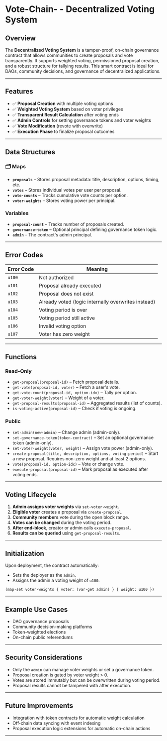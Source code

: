 

# Vote-Chain- - Decentralized Voting System


## Overview

The **Decentralized Voting System** is a tamper-proof, on-chain governance contract that allows communities to create proposals and vote transparently. It supports weighted voting, permissioned proposal creation, and a robust structure for tallying results. This smart contract is ideal for DAOs, community decisions, and governance of decentralized applications.

---

## Features

- ✅ **Proposal Creation** with multiple voting options  
- ✅ **Weighted Voting System** based on voter privileges  
- ✅ **Transparent Result Calculation** after voting ends  
- ✅ **Admin Controls** for setting governance tokens and voter weights  
- ✅ **Vote Modification** (revote with overwrite)  
- ✅ **Execution Phase** to finalize proposal outcomes  

---

## Data Structures

### 🗂 Maps

- **`proposals`** – Stores proposal metadata: title, description, options, timing, etc.  
- **`votes`** – Stores individual votes per user per proposal.  
- **`vote-counts`** – Tracks cumulative vote counts per option.  
- **`voter-weights`** – Stores voting power per principal.

###  Variables

- **`proposal-count`** – Tracks number of proposals created.  
- **`governance-token`** – Optional principal defining governance token logic.  
- **`admin`** – The contract's admin principal.

---

## Error Codes

| Error Code | Meaning |
|------------|---------|
| `u100` | Not authorized |
| `u101` | Proposal already executed |
| `u102` | Proposal does not exist |
| `u103` | Already voted (logic internally overwrites instead) |
| `u104` | Voting period is over |
| `u105` | Voting period still active |
| `u106` | Invalid voting option |
| `u107` | Voter has zero weight |

---

## Functions

###  Read-Only

- `get-proposal(proposal-id)` – Fetch proposal details.
- `get-vote(proposal-id, voter)` – Fetch a user's vote.
- `get-vote-count(proposal-id, option-idx)` – Tally per option.
- `get-voter-weight(voter)` – Weight of a voter.
- `get-proposal-results(proposal-id)` – Aggregated results (list of counts).
- `is-voting-active(proposal-id)` – Check if voting is ongoing.

###  Public

- `set-admin(new-admin)` – Change admin (admin-only).
- `set-governance-token(token-contract)` – Set an optional governance token (admin-only).
- `set-voter-weight(voter, weight)` – Assign vote power (admin-only).
- `create-proposal(title, description, options, voting-period)` – Start a new proposal. Requires non-zero weight and at least 2 options.
- `vote(proposal-id, option-idx)` – Vote or change vote.
- `execute-proposal(proposal-id)` – Mark proposal as executed after voting ends.

---

## Voting Lifecycle

1. **Admin assigns voter weights** via `set-voter-weight`.
2. **Eligible voter** creates a proposal via `create-proposal`.
3. **Community members** vote during the open block range.
4. **Votes can be changed** during the voting period.
5. **After end-block**, creator or admin calls `execute-proposal`.
6. **Results can be queried** using `get-proposal-results`.

---

## Initialization

Upon deployment, the contract automatically:
- Sets the deployer as the `admin`.
- Assigns the admin a voting weight of `u100`.

```clarity
(map-set voter-weights { voter: (var-get admin) } { weight: u100 })
```

---

## Example Use Cases

- DAO governance proposals
- Community decision-making platforms
- Token-weighted elections
- On-chain public referendums

---

## Security Considerations

- Only the `admin` can manage voter weights or set a governance token.
- Proposal creation is gated by voter weight > 0.
- Votes are stored immutably but can be overwritten during voting period.
- Proposal results cannot be tampered with after execution.

---

## Future Improvements

- Integration with token contracts for automatic weight calculation  
- Off-chain data syncing with event indexing  
- Proposal execution logic extensions for automatic on-chain actions  

---

